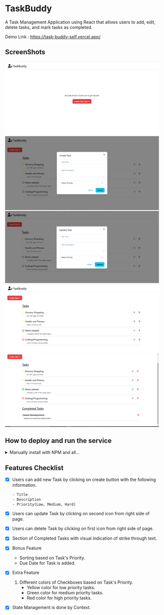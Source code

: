 # TaskBuddy

A Task Management Application using React that allows users to add, edit, delete tasks, and mark tasks as completed.

Demo Link : https://task-buddy-self.vercel.app/

## ScreenShots

![Alt text](./public/noTask.png)
![Alt text](./public/createTask.png)
![Alt text](./public/updateTask.png)
![Alt text](./public/Start.png)
![Alt text](./public/completed.png)

## How to deploy and run the service

<details>
<summary>Manually install with NPM and all...</summary>

First, clone the repo and go to root of repo

```bash
git clone https://github.com/jatinrathore/TaskBuddy.git
cd TaskBuddy
npm install
```

```bash
npm run dev
```

</details>

## Features Checklist

- [x] Users can add new Task by clicking on create button with the following information.

      - Title
      - Description
      - Priority(Low, Medium, Hard)

- [x] Users can update Task by clicking on second icon from right side of page.

- [x] Users can delete Task by clicking on first icon from right side of page.

- [x] Section of Completed Tasks with visual indication of strike through text.

- [x] Bonus Feature

  - Sorting based on Task's Priority.
  - Due Date for Task is added.

- [x] Extra Feature

  1. Different colors of Checkboxes based on Task's Priority.
     - Yellow color for low priority tasks.
     - Green color for medium priority tasks.
     - Red color for high priority tasks.

- [x] State Management is done by Context.

